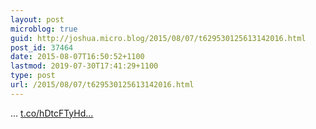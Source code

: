 ```yaml
---
layout: post
microblog: true
guid: http://joshua.micro.blog/2015/08/07/t629530125613142016.html
post_id: 37464
date: 2015-08-07T16:50:52+1100
lastmod: 2019-07-30T17:41:29+1100
type: post
url: /2015/08/07/t629530125613142016.html
---
```

... [t.co/hDtcFTyHd...](https://t.co/hDtcFTyHdl)
